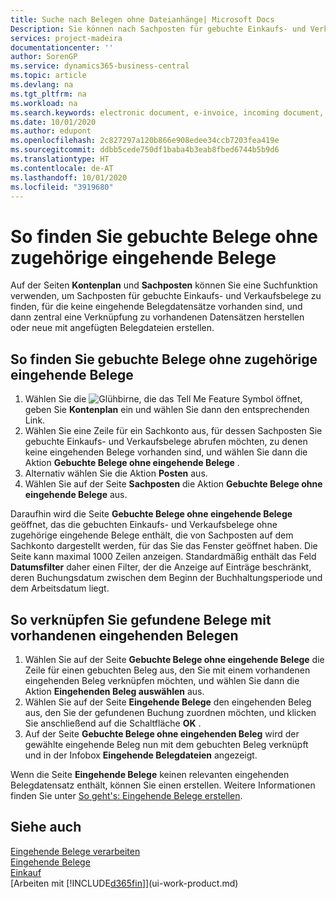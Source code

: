 ```yaml
---
title: Suche nach Belegen ohne Dateianhänge| Microsoft Docs
Description: Sie können nach Sachposten für gebuchte Einkaufs- und Verkaufsbelege suchen, die keine eingehenden elektronische Belege haben, wie importierte Rechnungen.
services: project-madeira
documentationcenter: ''
author: SorenGP
ms.service: dynamics365-business-central
ms.topic: article
ms.devlang: na
ms.tgt_pltfrm: na
ms.workload: na
ms.search.keywords: electronic document, e-invoice, incoming document, OCR, ecommerce, document exchange, import invoice
ms.date: 10/01/2020
ms.author: edupont
ms.openlocfilehash: 2c827297a120b866e908edee34ccb7203fea419e
ms.sourcegitcommit: ddbb5cede750df1baba4b3eab8fbed6744b5b9d6
ms.translationtype: HT
ms.contentlocale: de-AT
ms.lasthandoff: 10/01/2020
ms.locfileid: "3919680"
---
```

# <a name="find-posted-documents-without-incoming-document-records"></a>So finden Sie gebuchte Belege ohne zugehörige eingehende Belege
Auf der Seiten **Kontenplan** und **Sachposten** können Sie eine Suchfunktion verwenden, um Sachposten für gebuchte Einkaufs- und Verkaufsbelege zu finden, für die keine eingehende Belegdatensätze vorhanden sind, und dann zentral eine Verknüpfung zu vorhandenen Datensätzen herstellen oder neue mit angefügten Belegdateien erstellen.

## <a name="to-find-posted-documents-without-incoming-document-records"></a>So finden Sie gebuchte Belege ohne zugehörige eingehende Belege
1. Wählen Sie die ![Glühbirne, die das Tell Me Feature](media/ui-search/search_small.png "Tell Me-Funktion") Symbol öffnet, geben Sie **Kontenplan** ein und wählen Sie dann den entsprechenden Link.
2. Wählen Sie eine Zeile für ein Sachkonto aus, für dessen Sachposten Sie gebuchte Einkaufs- und Verkaufsbelege abrufen möchten, zu denen keine eingehenden Belege vorhanden sind, und wählen Sie dann die Aktion **Gebuchte Belege ohne eingehende Belege** .
3. Alternativ wählen Sie die Aktion **Posten** aus.
4. Wählen Sie auf der Seite **Sachposten** die Aktion **Gebuchte Belege ohne eingehende Belege** aus.

Daraufhin wird die Seite **Gebuchte Belege ohne eingehende Belege** geöffnet, das die gebuchten Einkaufs- und Verkaufsbelege ohne zugehörige eingehende Belege enthält, die von Sachposten auf dem Sachkonto dargestellt werden, für das Sie das Fenster geöffnet haben. Die Seite kann maximal 1000 Zeilen anzeigen. Standardmäßig enthält das Feld **Datumsfilter** daher einen Filter, der die Anzeige auf Einträge beschränkt, deren Buchungsdatum zwischen dem Beginn der Buchhaltungsperiode und dem Arbeitsdatum liegt.

## <a name="to-connect-found-documents-to-existing-incoming-document-records"></a>So verknüpfen Sie gefundene Belege mit vorhandenen eingehenden Belegen
1. Wählen Sie auf der Seite **Gebuchte Belege ohne eingehende Belege** die Zeile für einen gebuchten Beleg aus, den Sie mit einem vorhandenen eingehenden Beleg verknüpfen möchten, und wählen Sie dann die Aktion **Eingehenden Beleg auswählen** aus.
2. Wählen Sie auf der Seite **Eingehende Belege** den eingehenden Beleg aus, den Sie der gefundenen Buchung zuordnen möchten, und klicken Sie anschließend auf die Schaltfläche **OK** .
3. Auf der Seite **Gebuchte Belege ohne eingehenden Beleg** wird der gewählte eingehende Beleg nun mit dem gebuchten Beleg verknüpft und in der Infobox **Eingehende Belegdateien** angezeigt.

Wenn die Seite **Eingehende Belege** keinen relevanten eingehenden Belegdatensatz enthält, können Sie einen erstellen. Weitere Informationen finden Sie unter [So geht's: Eingehende Belege erstellen](across-how-create-income-document-records.md).

## <a name="see-also"></a>Siehe auch
[Eingehende Belege verarbeiten](across-process-income-documents.md)  
[Eingehende Belege](across-income-documents.md)  
[Einkauf](purchasing-manage-purchasing.md)  
[Arbeiten mit [!INCLUDE[d365fin](includes/d365fin_md.md)]](ui-work-product.md)
